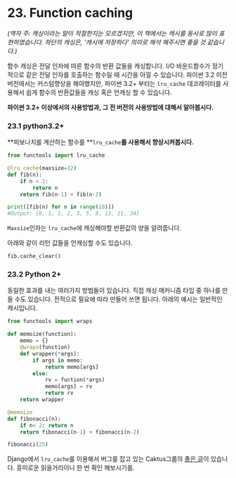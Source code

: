 # 23. Function caching

_\(역자 주: 캐싱이라는 말이 적절한지는 모르겠지만, 이 책에서는 캐시를 동사로 많이 표현하였습니다. 하단의 캐싱은, '캐시에 저장하다' 의미로 해석 해주시면 좋을 것 같습니다.\)_

함수 캐싱은 전달 인자에 따른 함수의 반환 값들을 캐싱합니다. I/O 바운드함수가 정기적으로 같은 전달 인자를 호출하는 함수일 때 시간을 아낄 수 있습니다. 파이썬 3.2 이전 버전에서는 커스텀향상을 해야했지만, 파이썬 3.2+ 부터는 `lru_cache` 데코레이터를 사용해서 쉽게 함수의 반환값들을 캐싱 혹은 언캐싱 할 수 있습니다.

**파이썬 3.2+ 이상에서의 사용방법과, 그 전 버전의 사용방법에 대해서 알아봅시다.**

### **23.1 python3.2+**

**피보나치를 계산하는 함수를 **`lru_cache`**를 사용해서 향상시켜봅시다.**

```python
from functools import lru_cache

@lru_cache(maxsize=32)
def fib(n):
    if n < 2:
        return n
    return fib(n-1) + fib(n-2)

print([fib(n) for n in range(10)])
#Output: [0, 1, 1, 2, 3, 5, 8, 13, 21, 34]
````

`Maxsize`인자는 `lru_cache`에 캐싱해야할 반환값의 양을 알려줍니다.

아래와 같이 리턴 값들을 언캐싱할 수도 있습니다. 

```python
fib.cache_clear()
```

### **23.2 Python 2+**

동일한 효과를 내는 여러가지 방법들이 있습니다. 직접 캐싱 매커니즘 타입 중 하나를 만들 수도 있습니다. 전적으로 필요에 따라 만들어 쓰면 됩니다. 아래의 예시는 일반적인 캐시입니다.

```python
from functools import wraps

def memoize(function):
    memo = {}
    @wraps(function)
    def wrapper(*args):
        if args in memo:
            return memo[args]
        else:
            rv = fuction(*args)
            memo[args] = rv
            return rv
    return wrapper

@memoize
def fibonacci(n):
    if n< 2: return n
    return fibonacci(n-1) + fibonacci(n-2)

fibonacci(25)
```

Django에서 `lru_cache`를 이용해서 버그를 잡고 있는 Caktus그룹의 [좋은 글](https://www.caktusgroup.com/blog/2015/06/08/testing-client-side-applications-django-post-mortem/)이 있습니다. 흥미로운 읽을거리이니 한 번 확인 해보시기를.

